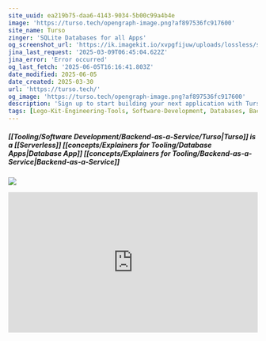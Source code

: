 ```yaml
---
site_uuid: ea219b75-daa6-4143-9034-5b00c99a4b4e
image: 'https://turso.tech/opengraph-image.png?af897536fc917600'
site_name: Turso
zinger: 'SQLite Databases for all Apps'
og_screenshot_url: 'https://ik.imagekit.io/xvpgfijuw/uploads/lossless/screenshots/20250604_Turso_og_screenshot.jpeg'
jina_last_request: '2025-03-09T06:45:04.622Z'
jina_error: 'Error occurred'
og_last_fetch: '2025-06-05T16:16:41.803Z'
date_modified: 2025-06-05
date_created: 2025-03-30
url: 'https://turso.tech/'
og_image: 'https://turso.tech/opengraph-image.png?af897536fc917600'
description: 'Sign up to start building your next application with Turso. Get the simple developer experience of SQLite in production, and scale your multi-tenant backend with unlimited databases.'
tags: [Lego-Kit-Engineering-Tools, Software-Development, Databases, Backend-As-A-Service, Serverless-Database, Local-First]
---
```


##### [[Tooling/Software Development/Backend-as-a-Service/Turso|Turso]] is a [[Serverless]] [[concepts/Explainers for Tooling/Database Apps|Database App]] [[concepts/Explainers for Tooling/Backend-as-a-Service|Backend-as-a-Service]]
![](https://i.imgur.com/mHurviW.png)

<iframe style="aspect-ratio:16/9;width:100%;height:auto" src="https://www.youtube.com/embed/zAOcN0ZENLU?si=vg17HAApz5fC&amp;controls=0" title="YouTube video player" frameborder="0" allow="accelerometer; autoplay; clipboard-write; encrypted-media; gyroscope; picture-in-picture; web-share" referrerpolicy="strict-origin-when-cross-origin" allowfullscreen></iframe>